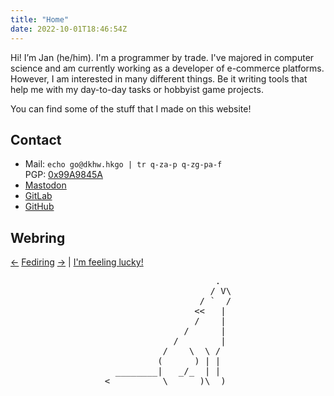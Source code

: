 ```yaml
---
title: "Home"
date: 2022-10-01T18:46:54Z
---
```


Hi! I’m Jan (he/him). I'm a programmer by trade. I've majored in computer
science and am currently working as a developer of e-commerce platforms.
However, I am interested in many different things. Be it writing tools that
help me with my day-to-day tasks or hobbyist game projects.

You can find some of the stuff that I made on this website!

## Contact

* Mail: `echo go@dkhw.hkgo | tr q-za-p q-zg-pa-f`<br>PGP: [0x99A9845A](99A9845A.asc)
* <a rel="me" href="https://tilde.zone/@zweiblatt">Mastodon</a>
* [GitLab](https://gitlab.com/xrcoredll)
* [GitHub](https://github.com/jancc)

## Webring

[←](https://fediring.net/previous?host=janw.name)
[Fediring](https://fediring.net/)
[→](https://fediring.net/next?host=janw.name)
| [I'm feeling lucky!](https://fediring.net/random)

<pre style="width:fit-content;margin:auto;border:none;">
                     .
                    / V\
                  / `  /
                 <<   |
                 /    |
               /      |
             /        |
           /    \  \ /
          (      ) | |
  ________|   _/_  | |
<__________\______)\__)
</pre>
